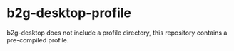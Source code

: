 b2g-desktop-profile
===================

b2g-desktop does not include a profile directory, this repository contains a pre-compiled profile.